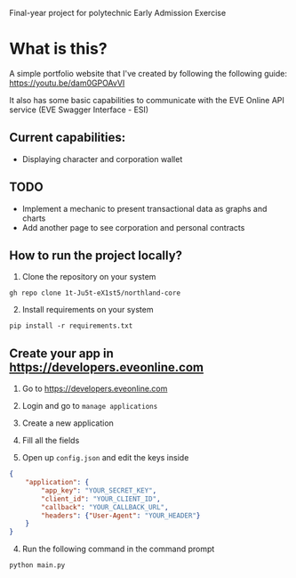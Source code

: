 Final-year project for polytechnic Early Admission Exercise

# What is this?
A simple portfolio website that I've created by following the following guide: https://youtu.be/dam0GPOAvVI

It also has some basic capabilities to communicate with the EVE Online API service (EVE Swagger Interface - ESI)

## Current capabilities:
- Displaying character and corporation wallet

## TODO
- Implement a mechanic to present transactional data as graphs and charts
- Add another page to see corporation and personal contracts


## How to run the project locally?

1. Clone the repository on your system
```shell
gh repo clone 1t-Ju5t-eX1st5/northland-core
```

2. Install requirements on your system
```shell
pip install -r requirements.txt
```

## Create your app in https://developers.eveonline.com

1. Go to https://developers.eveonline.com
2. Login and go to `manage applications`
3. Create a new application
4. Fill all the fields

3. Open up `config.json` and edit the keys inside
```json
{
    "application": {
        "app_key": "YOUR_SECRET_KEY",
        "client_id": "YOUR_CLIENT_ID",
        "callback": "YOUR_CALLBACK_URL",
        "headers": {"User-Agent": "YOUR_HEADER"}
    }
}
```

4. Run the following command in the command prompt
```shell
python main.py
```
